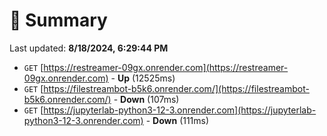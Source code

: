 # 📖 Summary
Last updated: **8/18/2024, 6:29:44 PM**

- `GET` [https://restreamer-09gx.onrender.com](https://restreamer-09gx.onrender.com) - **Up** (12525ms)
- `GET` [https://filestreambot-b5k6.onrender.com/](https://filestreambot-b5k6.onrender.com/) - **Down** (107ms)
- `GET` [https://jupyterlab-python3-12-3.onrender.com](https://jupyterlab-python3-12-3.onrender.com) - **Down** (111ms)
